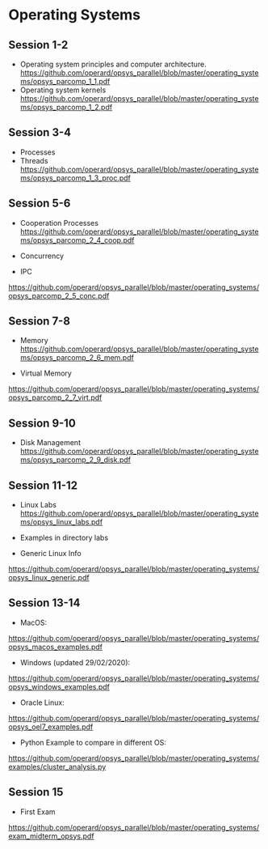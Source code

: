 # Operating Systems

## Session 1-2

-	Operating system principles and computer architecture. 
https://github.com/operard/opsys_parallel/blob/master/operating_systems/opsys_parcomp_1_1.pdf
-	Operating system kernels
https://github.com/operard/opsys_parallel/blob/master/operating_systems/opsys_parcomp_1_2.pdf

## Session 3-4

- Processes
- Threads
https://github.com/operard/opsys_parallel/blob/master/operating_systems/opsys_parcomp_1_3_proc.pdf

## Session 5-6

- Cooperation Processes
https://github.com/operard/opsys_parallel/blob/master/operating_systems/opsys_parcomp_2_4_coop.pdf

- Concurrency
- IPC

https://github.com/operard/opsys_parallel/blob/master/operating_systems/opsys_parcomp_2_5_conc.pdf

## Session 7-8

- Memory
https://github.com/operard/opsys_parallel/blob/master/operating_systems/opsys_parcomp_2_6_mem.pdf

- Virtual Memory

https://github.com/operard/opsys_parallel/blob/master/operating_systems/opsys_parcomp_2_7_virt.pdf

## Session 9-10

- Disk Management
https://github.com/operard/opsys_parallel/blob/master/operating_systems/opsys_parcomp_2_9_disk.pdf

## Session 11-12

- Linux Labs
https://github.com/operard/opsys_parallel/blob/master/operating_systems/opsys_linux_labs.pdf

- Examples in directory labs

- Generic Linux Info

https://github.com/operard/opsys_parallel/blob/master/operating_systems/opsys_linux_generic.pdf


## Session 13-14

- MacOS:

https://github.com/operard/opsys_parallel/blob/master/operating_systems/opsys_macos_examples.pdf

- Windows (updated 29/02/2020):

https://github.com/operard/opsys_parallel/blob/master/operating_systems/opsys_windows_examples.pdf

- Oracle Linux:

https://github.com/operard/opsys_parallel/blob/master/operating_systems/opsys_oel7_examples.pdf

- Python Example to compare in different OS:

https://github.com/operard/opsys_parallel/blob/master/operating_systems/examples/cluster_analysis.py


## Session 15

- First Exam

https://github.com/operard/opsys_parallel/blob/master/operating_systems/exam_midterm_opsys.pdf
